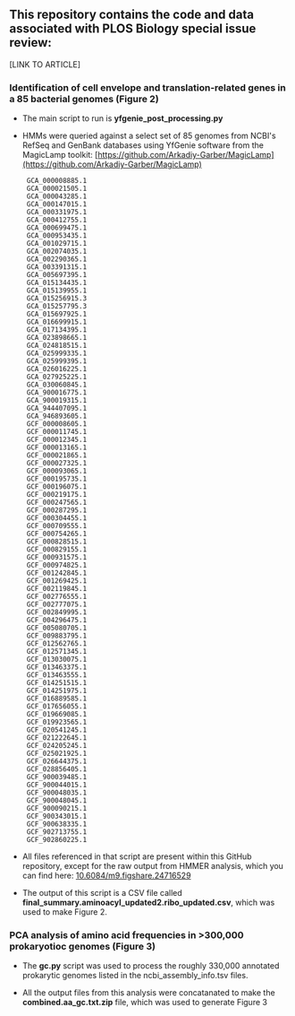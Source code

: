 ## This repository contains the code and data associated with PLOS Biology special issue review:
[LINK TO ARTICLE]

### Identification of cell envelope and translation-related genes in a 85 bacterial genomes (Figure 2)
 - The main script to run is **yfgenie_post_processing.py**

 - HMMs were queried against a select set of 85 genomes from NCBI's RefSeq and GenBank databases using YfGenie software from the MagicLamp toolkit: [https://github.com/Arkadiy-Garber/MagicLamp](https://github.com/Arkadiy-Garber/MagicLamp)

        GCA_000008885.1
        GCA_000021505.1
        GCA_000043285.1
        GCA_000147015.1
        GCA_000331975.1
        GCA_000412755.1
        GCA_000699475.1
        GCA_000953435.1
        GCA_001029715.1
        GCA_002074035.1
        GCA_002290365.1
        GCA_003391315.1
        GCA_005697395.1
        GCA_015134435.1
        GCA_015139955.1
        GCA_015256915.3
        GCA_015257795.3
        GCA_015697925.1
        GCA_016699915.1
        GCA_017134395.1
        GCA_023898665.1
        GCA_024818515.1
        GCA_025999335.1
        GCA_025999395.1
        GCA_026016225.1
        GCA_027925225.1
        GCA_030060845.1
        GCA_900016775.1
        GCA_900019315.1
        GCA_944407095.1
        GCA_946893605.1
        GCF_000008605.1
        GCF_000011745.1
        GCF_000012345.1
        GCF_000013165.1
        GCF_000021865.1
        GCF_000027325.1
        GCF_000093065.1
        GCF_000195735.1
        GCF_000196075.1
        GCF_000219175.1
        GCF_000247565.1
        GCF_000287295.1
        GCF_000304455.1
        GCF_000709555.1
        GCF_000754265.1
        GCF_000828515.1
        GCF_000829155.1
        GCF_000931575.1
        GCF_000974825.1
        GCF_001242845.1
        GCF_001269425.1
        GCF_002119845.1
        GCF_002776555.1
        GCF_002777075.1
        GCF_002849995.1
        GCF_004296475.1
        GCF_005080705.1
        GCF_009883795.1
        GCF_012562765.1
        GCF_012571345.1
        GCF_013030075.1
        GCF_013463375.1
        GCF_013463555.1
        GCF_014251515.1
        GCF_014251975.1
        GCF_016889585.1
        GCF_017656055.1
        GCF_019669085.1
        GCF_019923565.1
        GCF_020541245.1
        GCF_021222645.1
        GCF_024205245.1
        GCF_025021925.1
        GCF_026644375.1
        GCF_028856405.1
        GCF_900039485.1
        GCF_900044015.1
        GCF_900048035.1
        GCF_900048045.1
        GCF_900090215.1
        GCF_900343015.1
        GCF_900638335.1
        GCF_902713755.1
        GCF_902860225.1

- All files referenced in that script are present within this GitHub repository, except for the raw output from HMMER analysis, which you can find here: [10.6084/m9.figshare.24716529](10.6084/m9.figshare.24716529)

 - The output of this script is a CSV file called **final_summary.aminoacyl_updated2.ribo_updated.csv**, which was used to make Figure 2.

### PCA analysis of amino acid frequencies in >300,000 prokaryotioc genomes (Figure 3)
 - The **gc.py** script was used to process the roughly 330,000 annotated prokarytic genomes listed in the ncbi_assembly_info.tsv files.

 - All the output files from this analysis were concatanated to make the **combined.aa_gc.txt.zip** file, which was used to generate Figure 3
